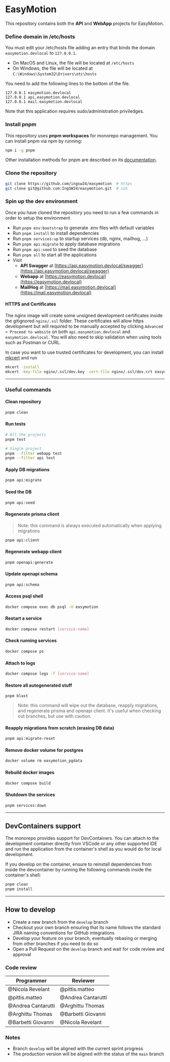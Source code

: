 # EasyMotion

This repository contains both the **API** and **WebApp** projects for EasyMotion.

### Define domain in /etc/hosts

You must edit your /etc/hosts file adding an entry that binds the domain `easymotion.devlocal` to `127.0.0.1`.

- On MacOS and Linux, the file will be located at `/etc/hosts`
- On Windows, the file will be located at `C:\Windows\System32\Drivers\etc\hosts`

You need to add the following lines to the bottom of the file.

```
127.0.0.1 easymotion.devlocal
127.0.0.1 api.easymotion.devlocal
127.0.0.1 mail.easymotion.devlocal
```

Note that this application requires sudo/administration priviledges.

### Install pnpm

This repository uses **pnpm workspaces** for monorepo management. You can install pnpm via npm by running:

```bash
npm i -g pnpm
```

Other installation methods for pnpm are described on its [documentation](https://pnpm.io/installation).

### Clone the repository

```bash
git clone https://github.com/ingsw24/easymotion  # https
git clone git@github.com:IngSW24/easymotion.git  # ssh
```

### Spin up the dev environment

Once you have cloned the repository you need to run a few commands in order to setup the environment

- Run `pnpm env:bootstrap` to generate .env files with default variables
- Run `pnpm install` to install dependencies
- Run `pnpm services:up` to startup services (db, nginx, mailhog, ...)
- Run `pnpm api:migrate` to apply database migrations
- Run `pnpm api:seed` to seed the database
- Run `pnpm all` to start all the applications
- Visit
  - **API Swagger** at [https://api.easymotion.devlocal/swagger](https://api.easymotion.devlocal/swagger)
  - **Webapp** at [https://easymotion.devlocal](https://easymotion.devlocal)
  - **MailHog** at [https://mail.easymotion.devlocal](https://mail.easymotion.devlocal)

#### HTTPS and Certificates

The nginx image will create some unsigned development certificates inside the gitignored `nginx/.ssl` folder. These certificates will allow https development but will required to be manually accepted by clicking `Advanced > Proceed to website` on both `api.easymotion.devlocal` and `easymotion.devlocal`. You will also need to skip validation when using tools such as Postman or CURL.

In case you want to use trusted certificates for development, you can install [mkcert](https://github.com/FiloSottile/mkcert) and run

```bash
mkcert -install
mkcert -key-file nginx/.ssl/dev.key -cert-file nginx/.ssl/dev.crt easymotion.devlocal *.easymotion.devlocal
```

---

### Useful commands

#### Clean repository

```bash
pnpm clean
```

#### Run tests

```bash
# All the projects
pnpm test

# Single project
pnpm --filter webapp test
pnpm --filter api test
```

#### Apply DB migrations

```bash
pnpm api:migrate
```

#### Seed the DB

```bash
pnpm api:seed
```

#### Regenerate prisma client

> Note: this command is always executed automatically when applying migrations

```bash
pnpm api:client
```

#### Regenerate webapp client

```bash
pnpm openapi:generate
```

#### Update openapi schema

```bash
pnpm api:schema
```

#### Access psql shell

```bash
docker compose exec db psql -U easymotion
```

#### Restart a service

```bash
docker compose restart [service-name]
```

#### Check running services

```bash
docker compose ps
```

#### Attach to logs

```bash
docker compose logs -f [service-name]
```

#### Restore all autogenerated stuff 

```
pnpm blast
```

> Note: this command will wipe out the database, reapply migrations, and regenerate prisma and openapi client. It's useful when checking out branches, but use with caution.

#### Reapply migrations from scratch (erasing DB data)

```bash
pnpm api:migrate-reset
```

#### Remove docker volume for postgres

```bash
docker volume rm easymotion_pgdata
```

#### Rebuild docker images

```bash
docker compose build
```

#### Shutdown the services

```bash
pnpm services:down
```

---

## DevContainers support

The monorepo provides support for DevContainers. You can attach to the development container directly from VSCode or any other supported IDE and run the application from the container's shell as you would do for local development.

If you develop on the container, ensure to reinstall dependencies from inside the devcontainer by running the following commands inside the container's shell:

```bash
pnpm clean
pnpm install
```

---

## How to develop

- Create a new branch from the `develop` branch
- Checkout your own branch ensuring that its name follows the standard JIRA naming conventions for GitHub integrations
- Develop your feature on your branch, eventually rebasing or merging from other branches if you need to do so
- Open a Pull Request on the `develop` branch and wait for code review and approval

### Code review

| Programmer         | Reviewer           |
| ------------------ | ------------------ |
| @Nicola Revelant   | @pittis.matteo     |
| @pittis.matteo     | @Andrea Cantarutti |
| @Andrea Cantarutti | @Arghittu Thomas   |
| @Arghittu Thomas   | @Barbetti Giovanni |
| @Barbetti Giovanni | @Nicola Revelant   |

### Notes

- Branch `develop` will be aligned with the current sprint progress
- The production version will be aligned with the status of the `main` branch

